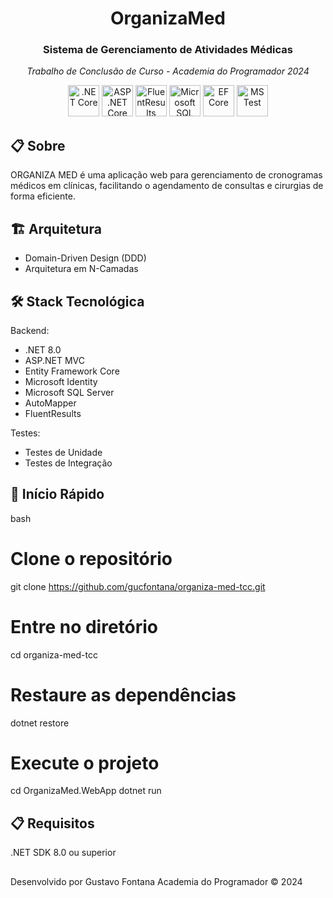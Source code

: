 <div align="center">

# OrganizaMed

### Sistema de Gerenciamento de Atividades Médicas

_Trabalho de Conclusão de Curso - Academia do Programador 2024_

<p>
  <img width="50" src="https://user-images.githubusercontent.com/25181517/121405754-b4f48f80-c95d-11eb-8893-fc325bde617f.png" alt=".NET Core"/>
  <img width="50" src="https://miro.medium.com/v2/resize:fit:300/0*cdEEkdP1WAuz-Xkb.png" alt="ASP.NET Core"/>
  <img width="50" src="https://raw.githubusercontent.com/altmann/FluentResults/master/resources/icons/FluentResults-Icon-64.png" alt="FluentResults"/>
  <img width="50" src="https://rodrigoesilva.wordpress.com/wp-content/uploads/2011/04/sqlserver_sql_server_2008_logo.png" alt="Microsoft SQL Server"/>
  <img width="50" src="https://www.infoport.es/wp-content/uploads/2023/09/entity-core.png" alt="EF Core"/>
  <img width="50" src="https://www.lambdatest.com/blog/wp-content/uploads/2021/03/MSTest.png" alt="MSTest"/>
</p>

</div>

## 📋 Sobre

ORGANIZA MED é uma aplicação web para gerenciamento de cronogramas médicos em clínicas, facilitando o agendamento de consultas e cirurgias de forma eficiente.

## 🏗️ Arquitetura

- Domain-Driven Design (DDD)
- Arquitetura em N-Camadas

## 🛠️ Stack Tecnológica

Backend:
  - .NET 8.0
  - ASP.NET MVC
  - Entity Framework Core
  - Microsoft Identity
  - Microsoft SQL Server
  - AutoMapper
  - FluentResults

Testes:
  - Testes de Unidade
  - Testes de Integração

## 🚀 Início Rápido
bash
# Clone o repositório
git clone https://github.com/gucfontana/organiza-med-tcc.git

# Entre no diretório
cd organiza-med-tcc

# Restaure as dependências
dotnet restore

# Execute o projeto
cd OrganizaMed.WebApp
dotnet run


## 📋 Requisitos
.NET SDK 8.0 ou superior

##
Desenvolvido por Gustavo Fontana
Academia do Programador © 2024

```
